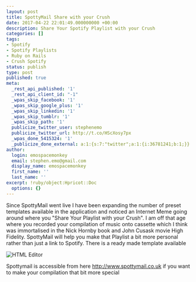 ```yaml
---
layout: post
title: SpottyMail Share with your Crush
date: 2017-04-22 22:01:49.000000000 +00:00
description: Share Your Spotify Playlist with your Crush
categories: []
tags:
- Spotify
- Spotify Playlists
- Ruby on Rails
- Crush Spotify
status: publish
type: post
published: true
meta:
  _rest_api_published: '1'
  _rest_api_client_id: "-1"
  _wpas_skip_facebook: '1'
  _wpas_skip_google_plus: '1'
  _wpas_skip_linkedin: '1'
  _wpas_skip_tumblr: '1'
  _wpas_skip_path: '1'
  publicize_twitter_user: stephenemo
  publicize_twitter_url: http://t.co/HScXosy7px
  _wpas_done_5415324: '1'
  _publicize_done_external: a:1:{s:7:"twitter";a:1:{i:36781241;b:1;}}
author:
  login: emospacemonkey
  email: stephen.emo@gmail.com
  display_name: emospacemonkey
  first_name: ''
  last_name: ''
excerpt: !ruby/object:Hpricot::Doc
  options: {}
---
```


Since SpottyMail went live I have been expanding the number of preset templates available in the application and noticed an Internet Meme going around where you "Share Your Playlist with your Crush". I am off that age where you recorded your compilation of music onto cassette which I think was immortalised in the Nick Hornby book and John Cusask movie High Fidelity. SpottyMail will help you make that Playlist a bit more personal rather than just a link to Spotify. There is a ready made template available
 
![HTML Editor](http://emomonkey.github.io/images/screencrush.png)

Spottymail is accessible from here <http://www.spottymail.co.uk> if you want to make your compilation that bit more special

